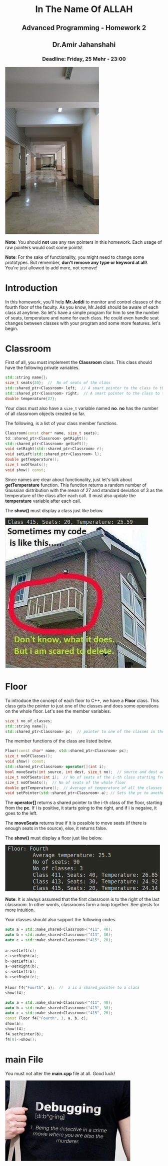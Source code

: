 <center>
<h1>
In The Name Of ALLAH
</h1>
<h2>
Advanced Programming - Homework 2
</h2>
<h2>
Dr.Amir Jahanshahi
</h2>
<h3>
Deadline: Friday, 25 Mehr - 23:00
</center>

<img src="stuff/f1.jpg" width="300" />

**Note**: You should **not** use any raw pointers in this homework. Each usage of raw pointers would cost some points!

**Note**: For the sake of functionality, you might need to change some prototypes. But remember, **don't remove any type or keyword at all!**. You're just allowed to add more, not remove!

# Introduction
In this homework, you'll help **Mr.Jeddi** to monitor and control classes of the fourth floor of the faculty. As you know, Mr.Jeddi should be aware of each class at anytime. So let's have a simple program for him to see the number of seats, temperature and name for each class. He could even handle seat changes between classes with your program and some more features. let's begin.

# Classroom
First of all, you must implement the **Classroom** class. This class should have the following private variables.

```c++
std::string name{};
size_t seats{20};  //  No of seats of the class
std::shared_ptr<Classroom> left;  // A smart pointer to the class to the left of this class
std::shared_ptr<Classroom> right;  // A smart pointer to the class to the right of this class
double temperature{27};
```

Your class must also have a ```size_t``` variable named **no**. **no** has the number of all classroom objects created so far.

The following, is a list of your class member functions.

```c++
Classroom(const char* name, size_t seats);
td::shared_ptr<Classroom> getRight();
std::shared_ptr<Classroom> getLeft();
void setRight(std::shared_ptr<Classroom> r);
void setLeft(std::shared_ptr<Classroom> l);
double getTemperature();
size_t noOfSeats();
void show() const;
```

Since names are clear about functionality, just let's talk about **getTemperature** function. This function returns a random number of Gaussian distribution with the mean of 27 and standard deviation of 3 as the temperature of the class after each call. It must also update the **temperature** variable after each call.

The **show()** must display a class just like below.

<img src="stuff/f4.png"  />


<img src="stuff/f3.jpg"  />

#  Floor

To introduce the concept of each floor to C++, we have a **Floor** class. This class gets the pointer to just one of the classes and does some operations on the whole floor. Let's see the member variables.

```c++
size_t no_of_classes;
std::string name{};
std::shared_ptr<Classroom> pc;  // pointer to one of the classes in the floor
```

The member functions of the class are listed below.

```c++
Floor(const char* name, std::shared_ptr<Classroom> pc);
size_t noOfClasses();
void show() const;
std::shared_ptr<Classroom> operator[](int i);
bool moveSeats(int source, int dest, size_t no);  // source and dest are indices of classrooms
size_t noOfSeats(int i);  // No of seats of the i-th class starting from pc
size_t noOfSeats();  // No of seats of the whole floor
double getTemperature();  // Average of temperature of all the classes
void setPointer(std::shared_ptr<Classroom> a); // Sets the pc to another class in the floor
```

The **operator[]** returns a shared pointer to the i-th class of the floor, starting from the **pc**. If i is positive, it starts going to the right, and if i is negaive, it goes to the left.

The **moveSeats** returns true if it is possible to move seats (if there is enough seats in the source), else, it returns false.

The **show()** must display a floor just like below.

<img src="stuff/f5.png"  />

**Note**: It is always assumed that the first classroom is to the right of the last classroom. In other words, classrooms form a loop together. See gtests for more intuition.

Your classes should also support the following codes.

```c++
auto a = std::make_shared<Classroom>("411", 40);
auto b = std::make_shared<Classroom>("413", 30);
auto c = std::make_shared<Classroom>("415", 20);

a->setLeft(c);
c->setRight(a);
b->setLeft(a);
a->setRight(b);
c->setLeft(b);
b->setRight(c);

Floor f4{"Fourth", a};  //  a is a shared_pointer to a class
show(f4);
```

```c++
auto a = std::make_shared<Classroom>("411", 40);
auto b = std::make_shared<Classroom>("413", 30);
auto c = std::make_shared<Classroom>("415", 20);
const Floor f4{"Fourth", 3, a, b, c};
show(a);
show(f4);
f4.setPointer(b);
f4[0]->show();
```

# main File
You must not alter the **main.cpp** file at all. Good luck!

<img src="stuff/f2.jpg" width="400" />
